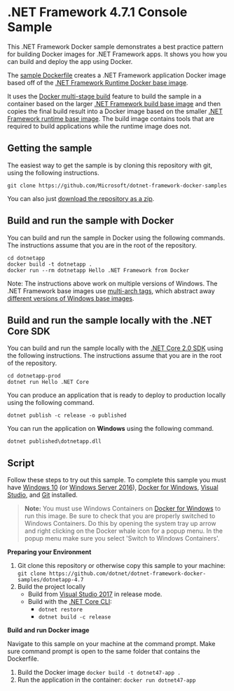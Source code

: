 # .NET Framework 4.7.1 Console Sample

This .NET Framework Docker sample demonstrates a best practice pattern for building Docker images for .NET Framework apps. It shows you how you can build and deploy the app using Docker. 

The [sample Dockerfile](Dockerfile) creates a .NET Framework application Docker image based off of the [.NET Framework Runtime Docker base image](https://hub.docker.com/r/microsoft/dotnet-framework/).

It uses the [Docker multi-stage build](https://github.com/dotnet/announcements/issues/18) feature to build the sample in a container based on the larger [.NET Framework build base image](https://hub.docker.com/r/microsoft/dotnet-framework-build/) and then copies the final build result into a Docker image based on the smaller [.NET Framework runtime base image](https://hub.docker.com/r/microsoft/dotnet-framework/). The build image contains tools that are required to build applications while the runtime image does not.

## Getting the sample

The easiest way to get the sample is by cloning this repository with git, using the following instructions.

```
git clone https://github.com/Microsoft/dotnet-framework-docker-samples
```

You can also just [download the repository as a zip](https://github.com/Microsoft/dotnet-framework-docker-samples/archive/master.zip).

## Build and run the sample with Docker

You can build and run the sample in Docker using the following commands. The instructions assume that you are in the root of the repository.

```console
cd dotnetapp
docker build -t dotnetapp .
docker run --rm dotnetapp Hello .NET Framework from Docker
```

Note: The instructions above work on multiple versions of Windows. The .NET Framework base images use [multi-arch tags](https://github.com/dotnet/announcements/issues/14), which abstract away [different versions of Windows base images](https://docs.microsoft.com/virtualization/windowscontainers/deploy-containers/version-compatibility).

## Build and run the sample locally with the .NET Core SDK

You can build and run the sample locally with the [.NET Core 2.0 SDK](https://www.microsoft.com/net/download/core) using the following instructions. The instructions assume that you are in the root of the repository.

```console
cd dotnetapp-prod
dotnet run Hello .NET Core
```

You can produce an application that is ready to deploy to production locally using the following command.

```console
dotnet publish -c release -o published
```

You can run the application on **Windows** using the following command.

```console
dotnet published\dotnetapp.dll
```

Script
------

Follow these steps to try out this sample. To complete this sample you must have [Windows 10](https://www.microsoft.com/en-us/windows/get-windows-10) (or [Windows Server 2016](https://www.microsoft.com/en-us/cloud-platform/windows-server)), [Docker for Windows](https://docs.docker.com/docker-for-windows/), [Visual Studio](https://www.visualstudio.com/vs/), and [Git](https://git-scm.com/) installed.

> **Note:** You must use Windows Containers on [Docker for Windows](https://docs.docker.com/docker-for-windows/) to run this image. Be sure to check that you are properly switched to Windows Containers. Do this by opening the system tray up arrow and right clicking on the Docker whale icon for a popup menu. In the popup menu make sure you select 'Switch to Windows Containers'.

**Preparing your Environment**

1. Git clone this repository or otherwise copy this sample to your machine: `git clone https://github.com/dotnet/dotnet-framework-docker-samples/dotnetapp-4.7`
2. Build the project locally
    - Build from [Visual Studio 2017](https://www.visualstudio.com/vs/) in release mode.
    - Build with the [.NET Core CLI](https://www.microsoft.com/net/download/core):
       - `dotnet restore`
       - `dotnet build -c release`

**Build and run Docker image**

Navigate to this sample on your machine at the command prompt. Make sure command prompt is open to the same folder that contains the Dockerfile.

1. Build the Docker image
   `docker build -t dotnet47-app .`
2. Run the application in the container: 
    `docker run dotnet47-app`
